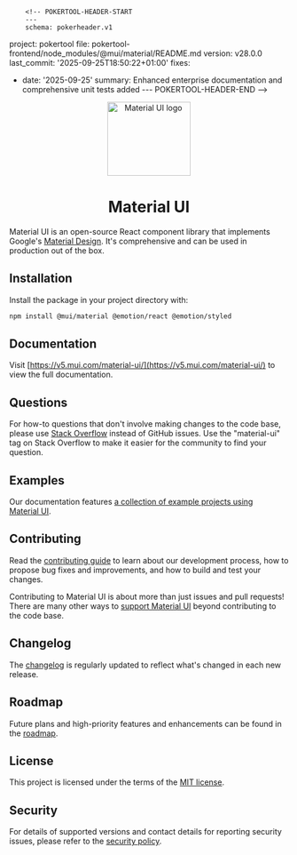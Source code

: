         <!-- POKERTOOL-HEADER-START
        ---
        schema: pokerheader.v1
project: pokertool
file: pokertool-frontend/node_modules/@mui/material/README.md
version: v28.0.0
last_commit: '2025-09-25T18:50:22+01:00'
fixes:
- date: '2025-09-25'
  summary: Enhanced enterprise documentation and comprehensive unit tests added
        ---
        POKERTOOL-HEADER-END -->
<!-- markdownlint-disable-next-line -->
<p align="center">
  <a href="https://v5.mui.com/material-ui/" rel="noopener" target="_blank"><img width="150" height="133" src="https://v5.mui.com/static/logo.svg" alt="Material UI logo"></a>
</p>

<h1 align="center">Material UI</h1>

Material UI is an open-source React component library that implements Google's [Material Design](https://m2.material.io/design/introduction/). It's comprehensive and can be used in production out of the box.

## Installation

Install the package in your project directory with:

```bash
npm install @mui/material @emotion/react @emotion/styled
```

## Documentation

Visit [https://v5.mui.com/material-ui/](https://v5.mui.com/material-ui/) to view the full documentation.

## Questions

For how-to questions that don't involve making changes to the code base, please use [Stack Overflow](https://stackoverflow.com/questions/tagged/material-ui) instead of GitHub issues.
Use the "material-ui" tag on Stack Overflow to make it easier for the community to find your question.

## Examples

Our documentation features [a collection of example projects using Material UI](https://v5.mui.com/material-ui/getting-started/example-projects/).

## Contributing

Read the [contributing guide](/CONTRIBUTING.md) to learn about our development process, how to propose bug fixes and improvements, and how to build and test your changes.

Contributing to Material UI is about more than just issues and pull requests!
There are many other ways to [support Material UI](https://v5.mui.com/material-ui/getting-started/faq/#mui-is-awesome-how-can-i-support-the-project) beyond contributing to the code base.

## Changelog

The [changelog](https://github.com/mui/material-ui/releases) is regularly updated to reflect what's changed in each new release.

## Roadmap

Future plans and high-priority features and enhancements can be found in the [roadmap](https://v5.mui.com/material-ui/discover-more/roadmap/).

## License

This project is licensed under the terms of the
[MIT license](/LICENSE).

## Security

For details of supported versions and contact details for reporting security issues, please refer to the [security policy](https://github.com/mui/material-ui/security/policy).
